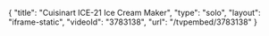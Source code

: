 {
    "title": "Cuisinart ICE-21 Ice Cream Maker",
    "type": "solo",
    "layout": "iframe-static",
    "videoId": "3783138",
    "url": "\/tvpembed\/3783138"
}